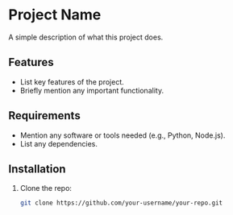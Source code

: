 # Project Name

A simple description of what this project does.

## Features

- List key features of the project.
- Briefly mention any important functionality.

## Requirements

- Mention any software or tools needed (e.g., Python, Node.js).
- List any dependencies.

## Installation

1. Clone the repo:  
   ```bash
   git clone https://github.com/your-username/your-repo.git

